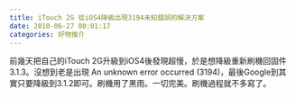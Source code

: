 ```yaml
---
title: iTouch 2G 從iOS4降級出現3194未知錯誤的解決方案
date: 2010-06-27 00:01:17
categories: 好物推介
---
```


  
 前幾天把自己的iTouch 2G升級到iOS4後發現超慢，於是想降級重新刷機回固件3.1.3。沒想到老是出現 An unknown error occurred (3194)，最後Google到其實只要降級到3.1.2即可。刷機用了黑雨。一切完美。刷機過程就不多寫了。  